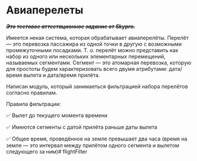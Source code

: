 # Авиаперелеты

~~*__Это тестовое аттестационное задание от Skypro.__*~~

Имеется некая система, которая обрабатывает авиаперелёты. Перелёт — это перевозка пассажира из одной точки в другую с возможными промежуточными посадками. Т. о. перелёт можно представить как набор из одного или нескольких элементарных перемещений, называемых сегментами. Сегмент — это атомарная перевозка, которую для простоты будем характеризовать всего двумя атрибутами: дата/время вылета и дата/время прилёта.

Написан модуль, который занимаеться фильтрацией набора перелётов согласно правилам. 

Правила фильтрации:

:white_check_mark: Вылет до текущего момента времени

:white_check_mark: Имеются сегменты с датой прилёта раньше даты вылета

:white_check_mark: Общее время, проведённое на земле превышает два часа (время на земле — это интервал между прилётом одного сегмента и вылетом следующего за ним)# flightFilter
